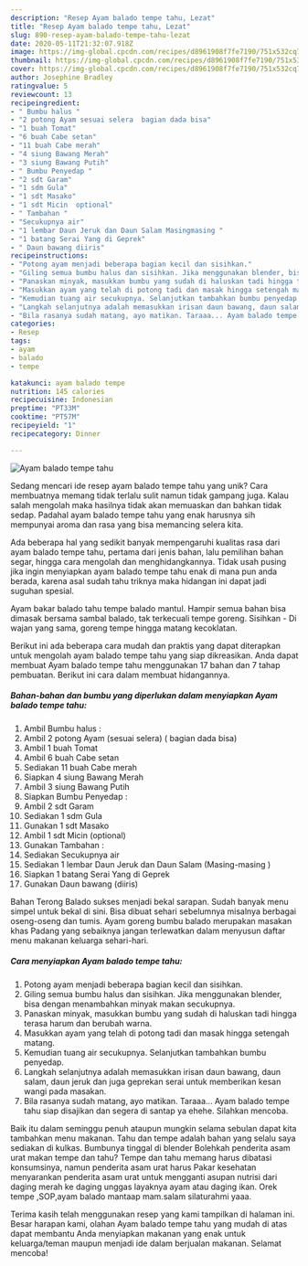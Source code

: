 ```yaml
---
description: "Resep Ayam balado tempe tahu, Lezat"
title: "Resep Ayam balado tempe tahu, Lezat"
slug: 890-resep-ayam-balado-tempe-tahu-lezat
date: 2020-05-11T21:32:07.918Z
image: https://img-global.cpcdn.com/recipes/d8961908f7fe7190/751x532cq70/ayam-balado-tempe-tahu-foto-resep-utama.jpg
thumbnail: https://img-global.cpcdn.com/recipes/d8961908f7fe7190/751x532cq70/ayam-balado-tempe-tahu-foto-resep-utama.jpg
cover: https://img-global.cpcdn.com/recipes/d8961908f7fe7190/751x532cq70/ayam-balado-tempe-tahu-foto-resep-utama.jpg
author: Josephine Bradley
ratingvalue: 5
reviewcount: 13
recipeingredient:
- " Bumbu halus "
- "2 potong Ayam sesuai selera  bagian dada bisa"
- "1 buah Tomat"
- "6 buah Cabe setan"
- "11 buah Cabe merah"
- "4 siung Bawang Merah"
- "3 siung Bawang Putih"
- " Bumbu Penyedap "
- "2 sdt Garam"
- "1 sdm Gula"
- "1 sdt Masako"
- "1 sdt Micin  optional"
- " Tambahan "
- "Secukupnya air"
- "1 lembar Daun Jeruk dan Daun Salam Masingmasing "
- "1 batang Serai Yang di Geprek"
- " Daun bawang diiris"
recipeinstructions:
- "Potong ayam menjadi beberapa bagian kecil dan sisihkan."
- "Giling semua bumbu halus dan sisihkan. Jika menggunakan blender, bisa dengan menambahkan minyak makan secukupnya."
- "Panaskan minyak, masukkan bumbu yang sudah di haluskan tadi hingga terasa harum dan berubah warna."
- "Masukkan ayam yang telah di potong tadi dan masak hingga setengah matang."
- "Kemudian tuang air secukupnya. Selanjutkan tambahkan bumbu penyedap."
- "Langkah selanjutnya adalah memasukkan irisan daun bawang, daun salam, daun jeruk dan juga geprekan serai untuk memberikan kesan wangi pada masakan."
- "Bila rasanya sudah matang, ayo matikan. Taraaa... Ayam balado tempe tahu siap disajikan dan segera di santap ya ehehe. Silahkan mencoba."
categories:
- Resep
tags:
- ayam
- balado
- tempe

katakunci: ayam balado tempe 
nutrition: 145 calories
recipecuisine: Indonesian
preptime: "PT33M"
cooktime: "PT57M"
recipeyield: "1"
recipecategory: Dinner

---
```



![Ayam balado tempe tahu](https://img-global.cpcdn.com/recipes/d8961908f7fe7190/751x532cq70/ayam-balado-tempe-tahu-foto-resep-utama.jpg)

Sedang mencari ide resep ayam balado tempe tahu yang unik? Cara membuatnya memang tidak terlalu sulit namun tidak gampang juga. Kalau salah mengolah maka hasilnya tidak akan memuaskan dan bahkan tidak sedap. Padahal ayam balado tempe tahu yang enak harusnya sih mempunyai aroma dan rasa yang bisa memancing selera kita.

Ada beberapa hal yang sedikit banyak mempengaruhi kualitas rasa dari ayam balado tempe tahu, pertama dari jenis bahan, lalu pemilihan bahan segar, hingga cara mengolah dan menghidangkannya. Tidak usah pusing jika ingin menyiapkan ayam balado tempe tahu enak di mana pun anda berada, karena asal sudah tahu triknya maka hidangan ini dapat jadi suguhan spesial.

Ayam bakar balado tahu tempe balado mantul. Hampir semua bahan bisa dimasak bersama sambal balado, tak terkecuali tempe goreng. Sisihkan - Di wajan yang sama, goreng tempe hingga matang kecoklatan.


Berikut ini ada beberapa cara mudah dan praktis yang dapat diterapkan untuk mengolah ayam balado tempe tahu yang siap dikreasikan. Anda dapat membuat Ayam balado tempe tahu menggunakan 17 bahan dan 7 tahap pembuatan. Berikut ini cara dalam membuat hidangannya.

<!--inarticleads1-->

##### Bahan-bahan dan bumbu yang diperlukan dalam menyiapkan Ayam balado tempe tahu:

1. Ambil  Bumbu halus :
1. Ambil 2 potong Ayam (sesuai selera) ( bagian dada bisa)
1. Ambil 1 buah Tomat
1. Ambil 6 buah Cabe setan
1. Sediakan 11 buah Cabe merah
1. Siapkan 4 siung Bawang Merah
1. Ambil 3 siung Bawang Putih
1. Siapkan  Bumbu Penyedap :
1. Ambil 2 sdt Garam
1. Sediakan 1 sdm Gula
1. Gunakan 1 sdt Masako
1. Ambil 1 sdt Micin  (optional)
1. Gunakan  Tambahan :
1. Sediakan Secukupnya air
1. Sediakan 1 lembar Daun Jeruk dan Daun Salam (Masing-masing )
1. Siapkan 1 batang Serai Yang di Geprek
1. Gunakan  Daun bawang (diiris)


Bahan Terong Balado sukses menjadi bekal sarapan. Sudah banyak menu simpel untuk bekal di sini. Bisa dibuat sehari sebelumnya misalnya berbagai oseng-oseng dan tumis. Ayam goreng bumbu balado merupakan masakan khas Padang yang sebaiknya jangan terlewatkan dalam menyusun daftar menu makanan keluarga sehari-hari. 

<!--inarticleads2-->

##### Cara menyiapkan Ayam balado tempe tahu:

1. Potong ayam menjadi beberapa bagian kecil dan sisihkan.
1. Giling semua bumbu halus dan sisihkan. Jika menggunakan blender, bisa dengan menambahkan minyak makan secukupnya.
1. Panaskan minyak, masukkan bumbu yang sudah di haluskan tadi hingga terasa harum dan berubah warna.
1. Masukkan ayam yang telah di potong tadi dan masak hingga setengah matang.
1. Kemudian tuang air secukupnya. Selanjutkan tambahkan bumbu penyedap.
1. Langkah selanjutnya adalah memasukkan irisan daun bawang, daun salam, daun jeruk dan juga geprekan serai untuk memberikan kesan wangi pada masakan.
1. Bila rasanya sudah matang, ayo matikan. Taraaa... Ayam balado tempe tahu siap disajikan dan segera di santap ya ehehe. Silahkan mencoba.


Baik itu dalam seminggu penuh ataupun mungkin selama sebulan dapat kita tambahkan menu makanan. Tahu dan tempe adalah bahan yang selalu saya sediakan di kulkas. Bumbunya tinggal di blender Bolehkah penderita asam urat makan tempe dan tahu? Tempe dan tahu memang harus dibatasi konsumsinya, namun penderita asam urat harus Pakar kesehatan menyarankan penderita asam urat untuk mengganti asupan nutrisi dari daging merah ke daging unggas layaknya ayam atau daging ikan. Orek tempe ,SOP,ayam balado mantaap mam.salam silaturahmi yaaa. 

Terima kasih telah menggunakan resep yang kami tampilkan di halaman ini. Besar harapan kami, olahan Ayam balado tempe tahu yang mudah di atas dapat membantu Anda menyiapkan makanan yang enak untuk keluarga/teman maupun menjadi ide dalam berjualan makanan. Selamat mencoba!
